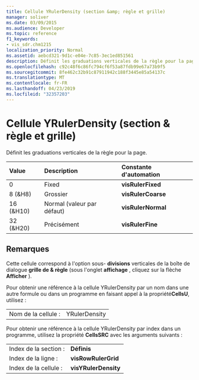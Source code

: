 ```yaml
---
title: Cellule YRulerDensity (section &amp; règle et grille)
manager: soliver
ms.date: 03/09/2015
ms.audience: Developer
ms.topic: reference
f1_keywords:
- vis_sdr.chm1215
localization_priority: Normal
ms.assetid: aebcd321-9d1c-e04e-7c85-3ec1ed851561
description: Définit les graduations verticales de la règle pour la page.
ms.openlocfilehash: c92c48f6c86fc794cf6f53a87fdb99e67a73b9f5
ms.sourcegitcommit: 8fe462c32b91c87911942c188f3445e85a54137c
ms.translationtype: MT
ms.contentlocale: fr-FR
ms.lasthandoff: 04/23/2019
ms.locfileid: "32357203"
---
```

# <a name="yrulerdensity-cell-ruler-amp-grid-section"></a>Cellule YRulerDensity (section &amp; règle et grille)

Définit les graduations verticales de la règle pour la page.
  
|**Value**|**Description**|**Constante d'automation**|
|:-----|:-----|:-----|
|0  <br/> |Fixed  <br/> |**visRulerFixed** <br/> |
|8 (&amp;H8)  <br/> |Grossier  <br/> |**visRulerCoarse** <br/> |
|16 (&amp;H10)  <br/> |Normal (valeur par défaut)  <br/> |**visRulerNormal** <br/> |
|32 (&amp;H20)  <br/> |Précisément  <br/> |**visRulerFine** <br/> |
   
## <a name="remarks"></a>Remarques

Cette cellule correspond à l'option sous- **divisions** verticales de la boîte de dialogue **grille de &amp; règle** (sous l'onglet **affichage** , cliquez sur la flèche **Afficher** ). 
  
Pour obtenir une référence à la cellule YRulerDensity par un nom dans une autre formule ou dans un programme en faisant appel à la propriété**CellsU**, utilisez : 
  
|||
|:-----|:-----|
|Nom de la cellule :  <br/> |YRulerDensity  <br/> |
   
Pour obtenir une référence à la cellule YRulerDensity par index dans un programme, utilisez la propriété **CellsSRC** avec les arguments suivants : 
  
|||
|:-----|:-----|
|Index de la section :  <br/> |**Définis** <br/> |
|Index de la ligne :  <br/> |**visRowRulerGrid** <br/> |
|Index de la cellule :  <br/> |**visYRulerDensity** <br/> |
   

